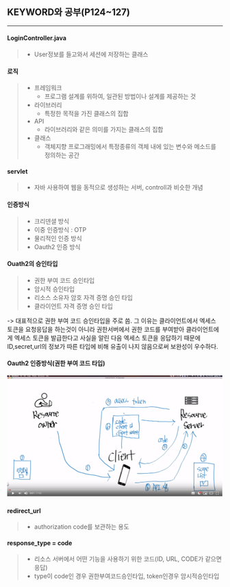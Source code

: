## KEYWORD와 공부(P124~127)
---

#### LoginController.java
> - User정보를 들고와서 세션에 저장하는 클래스
#### 로직
> * 프레임워크
>   * 프로그램 설계를 위하여, 일관된 방법이나 설계를 제공하는 것
> * 라이브러리
>   * 특정한 목적을 가진 클래스의 집합
> * API
>   * 라이브러리와 같은 의미를 가지는 클래스의 집합
> * 클래스
>   * 객체지향 프로그래밍에서 특정종류의 객체 내에 있는 변수와 메소드를 정의하는 공간
#### servlet
> - 자바 사용하여 웹을 동적으로 생성하는 서버, controll과 비슷한 개념
#### 인증방식
> - 크리덴셜 방식
> - 이중 인증방식 : OTP
> - 물리적인 인증 방식
> - Oauth2 인증 방식

#### Ouath2의 승인타입
> - 권한 부여 코드 승인타입
> - 암시적 승인타입
> - 리소스 소유자 암호 자격 증명 승인 타입
> - 클라이언트 자격 증명 승인 타입

-> 대표적으로 권한 부여 코드 승인타입을 주로 씀. 그 이유는 클라이언트에서 엑세스 토큰을 요청응답을 하는것이 아니라 권한서버에서 권한 코드를 부여받아 클라이언트에게 엑세스 토큰을 발급한다고 사실을 알린  다음 엑세스 토큰을 응답하기 때문에 ID,secret,url의 정보가 따른 타입에 비해 유출이 나지 않음으로써 보완성이 우수하다.

#### Oauth2 인증방식(권한 부여 코드 타입)
![Oauth2](/assets/Oauth2.PNG)


#### redirect_url
> - authorization code를 보관하는 용도
#### response_type = code
> - 리소스 서버에서 어떤 기능을 사용하기 위한 코드(ID, URL, CODE가 같으면 응답)
> - type이 code인 경우 권한부여코드승인타입, token인경우 암시적승인타입

